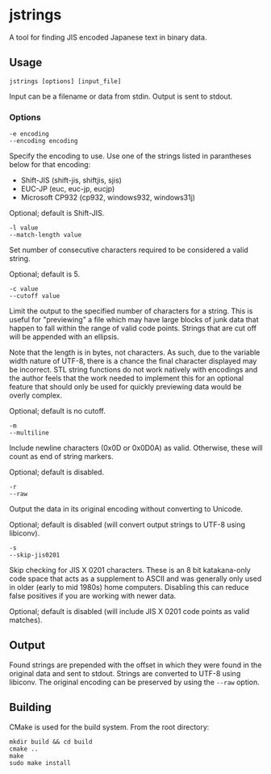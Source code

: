 # jstrings

A tool for finding JIS encoded Japanese text in binary data.

## Usage

	jstrings [options] [input_file]

Input can be a filename or data from stdin. Output is sent to stdout.

### Options

	-e encoding
	--encoding encoding

Specify the encoding to use. Use one of the strings listed in parantheses below for that encoding:

* Shift-JIS (shift-jis, shiftjis, sjis)
* EUC-JP (euc, euc-jp, eucjp)
* Microsoft CP932 (cp932, windows932, windows31j)

Optional; default is Shift-JIS.

	-l value
	--match-length value

Set number of consecutive characters required to be considered a valid string.

Optional; default is 5.

	-c value
	--cutoff value

Limit the output to the specified number of characters for a string. This is useful for "previewing" a file which may have large blocks of junk data that happen to fall within the range of valid code points. Strings that are cut off will be appended with an ellipsis.

Note that the length is in bytes, not characters. As such, due to the variable width nature of UTF-8, there is a chance the final character displayed may be incorrect. STL string functions do not work natively with encodings and the author feels that the work needed to implement this for an optional feature that should only be used for quickly previewing data would be overly complex.

Optional; default is no cutoff.

	-m
	--multiline

Include newline characters (0x0D or 0x0D0A) as valid. Otherwise, these will count as end of string markers.

Optional; default is disabled.

	-r
	--raw

Output the data in its original encoding without converting to Unicode.

Optional; default is disabled (will convert output strings to UTF-8 using libiconv).

	-s
	--skip-jis0201

Skip checking for JIS X 0201 characters. These is an 8 bit katakana-only code space that acts as a supplement to ASCII and was generally only used in older (early to mid 1980s) home computers. Disabling this can reduce false positives if you are working with newer data.

Optional; default is disabled (will include JIS X 0201 code points as valid matches).

## Output

Found strings are prepended with the offset in which they were found in the original data and sent to stdout. Strings are converted to UTF-8 using libiconv. The original encoding can be preserved by using the `--raw` option.

## Building

CMake is used for the build system. From the root directory:

	mkdir build && cd build
	cmake ..
	make
	sudo make install
